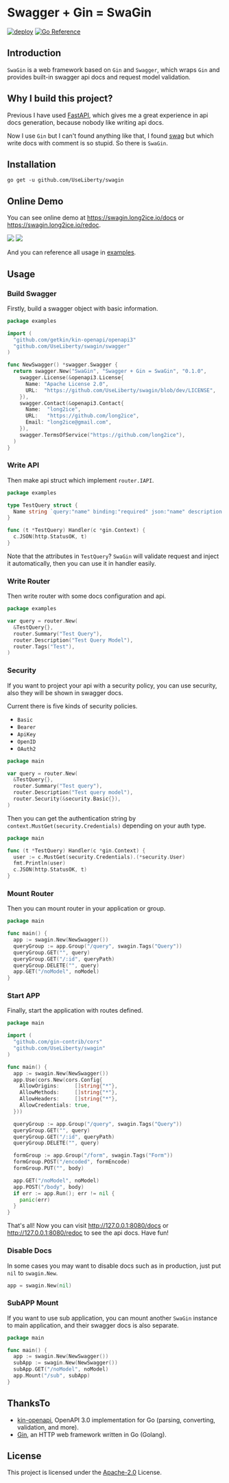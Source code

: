# Swagger + Gin = SwaGin

[![deploy](https://github.com/UseLiberty/swagin/actions/workflows/deploy.yml/badge.svg)](https://github.com/UseLiberty/swagin/actions/workflows/deploy.yml)
[![Go Reference](https://pkg.go.dev/badge/github.com/UseLiberty/swagin.svg)](https://pkg.go.dev/github.com/UseLiberty/swagin)

## Introduction

`SwaGin` is a web framework based on `Gin` and `Swagger`, which wraps `Gin` and provides built-in swagger api docs and
request model validation.

## Why I build this project?

Previous I have used [FastAPI](https://github.com/tiangolo/fastapi), which gives me a great experience in api docs
generation, because nobody like writing api docs.

Now I use `Gin` but I can't found anything like that, I found [swag](https://github.com/swaggo/swag) but which write
docs with comment is so stupid. So there is `SwaGin`.

## Installation

```shell
go get -u github.com/UseLiberty/swagin
```

## Online Demo

You can see online demo at <https://swagin.long2ice.io/docs> or <https://swagin.long2ice.io/redoc>.

![](https://raw.githubusercontent.com/long2ice/swagin/dev/images/docs.png)
![](https://raw.githubusercontent.com/long2ice/swagin/dev/images/redoc.png)

And you can reference all usage in [examples](https://github.com/UseLiberty/swagin/tree/dev/examples).

## Usage

### Build Swagger

Firstly, build a swagger object with basic information.

```go
package examples

import (
  "github.com/getkin/kin-openapi/openapi3"
  "github.com/UseLiberty/swagin/swagger"
)

func NewSwagger() *swagger.Swagger {
  return swagger.New("SwaGin", "Swagger + Gin = SwaGin", "0.1.0",
    swagger.License(&openapi3.License{
      Name: "Apache License 2.0",
      URL:  "https://github.com/UseLiberty/swagin/blob/dev/LICENSE",
    }),
    swagger.Contact(&openapi3.Contact{
      Name:  "long2ice",
      URL:   "https://github.com/long2ice",
      Email: "long2ice@gmail.com",
    }),
    swagger.TermsOfService("https://github.com/long2ice"),
  )
}
```

### Write API

Then make api struct which implement `router.IAPI`.

```go
package examples

type TestQuery struct {
  Name string `query:"name" binding:"required" json:"name" description:"name of model" default:"test"`
}

func (t *TestQuery) Handler(c *gin.Context) {
  c.JSON(http.StatusOK, t)
}
```

Note that the attributes in `TestQuery`? `SwaGin` will validate request and inject it automatically, then you can use it
in handler easily.

### Write Router

Then write router with some docs configuration and api.

```go
package examples

var query = router.New(
  &TestQuery{},
  router.Summary("Test Query"),
  router.Description("Test Query Model"),
  router.Tags("Test"),
)
```

### Security

If you want to project your api with a security policy, you can use security, also they will be shown in swagger docs.

Current there is five kinds of security policies.

- `Basic`
- `Bearer`
- `ApiKey`
- `OpenID`
- `OAuth2`

```go
package main

var query = router.New(
  &TestQuery{},
  router.Summary("Test query"),
  router.Description("Test query model"),
  router.Security(&security.Basic{}),
)
```

Then you can get the authentication string by `context.MustGet(security.Credentials)` depending on your auth type.

```go
package main

func (t *TestQuery) Handler(c *gin.Context) {
  user := c.MustGet(security.Credentials).(*security.User)
  fmt.Println(user)
  c.JSON(http.StatusOK, t)
}
```

### Mount Router

Then you can mount router in your application or group.

```go
package main

func main() {
  app := swagin.New(NewSwagger())
  queryGroup := app.Group("/query", swagin.Tags("Query"))
  queryGroup.GET("", query)
  queryGroup.GET("/:id", queryPath)
  queryGroup.DELETE("", query)
  app.GET("/noModel", noModel)
}

```

### Start APP

Finally, start the application with routes defined.

```go
package main

import (
  "github.com/gin-contrib/cors"
  "github.com/UseLiberty/swagin"
)

func main() {
  app := swagin.New(NewSwagger())
  app.Use(cors.New(cors.Config{
    AllowOrigins:     []string{"*"},
    AllowMethods:     []string{"*"},
    AllowHeaders:     []string{"*"},
    AllowCredentials: true,
  }))

  queryGroup := app.Group("/query", swagin.Tags("Query"))
  queryGroup.GET("", query)
  queryGroup.GET("/:id", queryPath)
  queryGroup.DELETE("", query)

  formGroup := app.Group("/form", swagin.Tags("Form"))
  formGroup.POST("/encoded", formEncode)
  formGroup.PUT("", body)

  app.GET("/noModel", noModel)
  app.POST("/body", body)
  if err := app.Run(); err != nil {
    panic(err)
  }
}
```

That's all! Now you can visit <http://127.0.0.1:8080/docs> or <http://127.0.0.1:8080/redoc> to see the api docs. Have
fun!

### Disable Docs

In some cases you may want to disable docs such as in production, just put `nil` to `swagin.New`.

```go
app = swagin.New(nil)
```

### SubAPP Mount

If you want to use sub application, you can mount another `SwaGin` instance to main application, and their swagger docs
is also separate.

```go
package main

func main() {
  app := swagin.New(NewSwagger())
  subApp := swagin.New(NewSwagger())
  subApp.GET("/noModel", noModel)
  app.Mount("/sub", subApp)
}

```

## ThanksTo

- [kin-openapi](https://github.com/getkin/kin-openapi), OpenAPI 3.0 implementation for Go (parsing, converting,
  validation, and more).
- [Gin](https://github.com/gin-gonic/gin), an HTTP web framework written in Go (Golang).

## License

This project is licensed under the
[Apache-2.0](https://github.com/UseLiberty/swagin/blob/master/LICENSE)
License.

